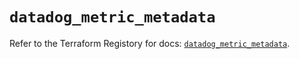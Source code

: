 # `datadog_metric_metadata`

Refer to the Terraform Registory for docs: [`datadog_metric_metadata`](https://registry.terraform.io/providers/datadog/datadog/3.34.0/docs/resources/metric_metadata).
